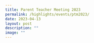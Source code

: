 ```yaml
---
title: Parent Teacher Meeting 2023
permalink: /highlights/events/ptm2023/
date: 2023-04-13
layout: post
description: ""
image: ""
---
```

